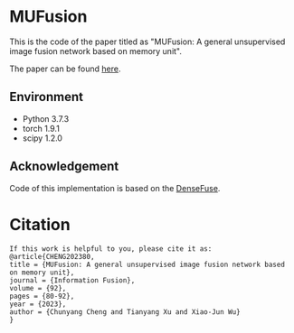 # MUFusion
This is the code of the paper titled as "MUFusion: A general unsupervised image fusion network based on memory unit". 

The paper can be found [here](https://authors.elsevier.com/c/1gApR5a7-Gpg4Q).

## Environment
- Python 3.7.3
- torch 1.9.1
- scipy 1.2.0

## Acknowledgement
Code of this implementation is based on the [DenseFuse](https://github.com/hli1221/densefuse-pytorch).

# Citation
```
If this work is helpful to you, please cite it as:
@article{CHENG202380,
title = {MUFusion: A general unsupervised image fusion network based on memory unit},
journal = {Information Fusion},
volume = {92},
pages = {80-92},
year = {2023},
author = {Chunyang Cheng and Tianyang Xu and Xiao-Jun Wu}
}
```
